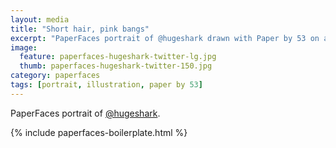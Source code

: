 ```yaml
---
layout: media
title: "Short hair, pink bangs"
excerpt: "PaperFaces portrait of @hugeshark drawn with Paper by 53 on an iPad."
image: 
  feature: paperfaces-hugeshark-twitter-lg.jpg
  thumb: paperfaces-hugeshark-twitter-150.jpg
category: paperfaces
tags: [portrait, illustration, paper by 53]
---
```


PaperFaces portrait of [@hugeshark](http://twitter.com/hugeshark).

{% include paperfaces-boilerplate.html %}
